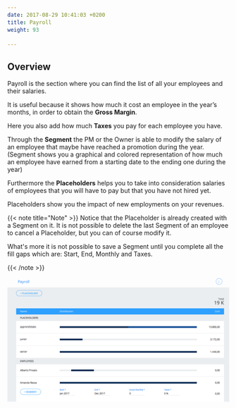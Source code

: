 ```yaml
---
date: 2017-08-29 10:41:03 +0200
title: Payroll
weight: 93

---
```



## Overview

Payroll is the section where you can find the list of all your employees and their salaries.

It is useful because it shows how much it cost an employee in the year’s months, in order to obtain the **Gross Margin**.

Here you also add how much **Taxes** you pay for each employee you have.

Through the **Segment** the PM or the Owner is able to modify the salary of an employee that maybe have reached a promotion during the year. (Segment shows you a graphical and colored representation of how much an employee have earned from a starting date to the ending one during the year)

Furthermore the **Placeholders** helps you to take into consideration salaries of employees that you will have to pay but that you have not hired yet.

Placeholders show you the impact of new employments on your revenues.

{{< note title="Note" >}} Notice that the Placeholder is already created with a Segment on it. It is not possible to delete the last Segment of an employee to cancel a Placeholder, but you can of course modify it.

What's more it is not possible to save a Segment until you complete all the fill gaps which are: Start, End, Monthly and Taxes.

{{< /note >}}

![](/uploads/2017/08/30/Payroll2.png)

